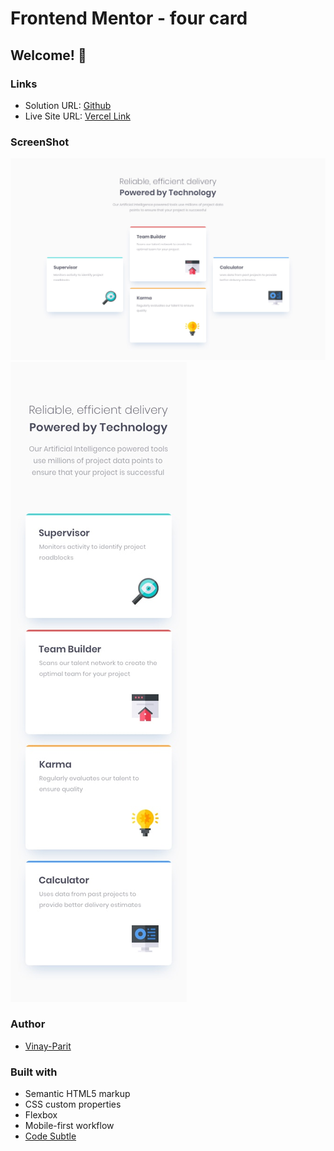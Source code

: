 # Frontend Mentor - four card
## Welcome! 👋

### Links

- Solution URL: [Github](https://github.com/vinay-begar/Four-Card)
- Live Site URL: [Vercel Link](https://four-card-pink.vercel.app/)

### ScreenShot

![Desktop](./design/desktop-design.jpg)
![Mobile](./design/mobile-design.jpg)

### Author

- [Vinay-Parit](https://www.linkedin.com/in/vinay-begar/)


### Built with

- Semantic HTML5 markup
- CSS custom properties
- Flexbox
- Mobile-first workflow
- [Code Subtle](https://www.linkedin.com/company/code-subtle/)
